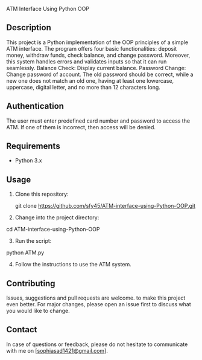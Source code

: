 
ATM Interface Using Python OOP

## Description

This project is a Python implementation of the OOP principles of a simple ATM interface. The program offers four basic functionalities: deposit money, withdraw funds, check balance, and change password. Moreover, this system handles errors and validates inputs so that it can run seamlessly.
Balance Check: Display current balance.
Password Change: Change password of account. The old password should be correct, while a new one does not match an old one, having at least one lowercase, uppercase, digital letter, and no more than 12 characters long.

## Authentication

The user must enter predefined card number and password to access the ATM. If one of them is incorrect, then access will be denied.

## Requirements

- Python 3.x

## Usage

1. Clone this repository:

   git clone https://github.com/sfy45/ATM-interface-using-Python-OOP.git
   
2. Change into the project directory:

  cd ATM-interface-using-Python-OOP

3. Run the script:

  python ATM.py
  
4. Follow the instructions to use the ATM system.

## Contributing

Issues, suggestions and pull requests are welcome. to make this project even better. For major changes, please open an issue first to discuss what you would like to change.

## Contact

In case of questions or feedback, please do not hesitate to communicate with me on [sophiasad1421@gmail.com].

